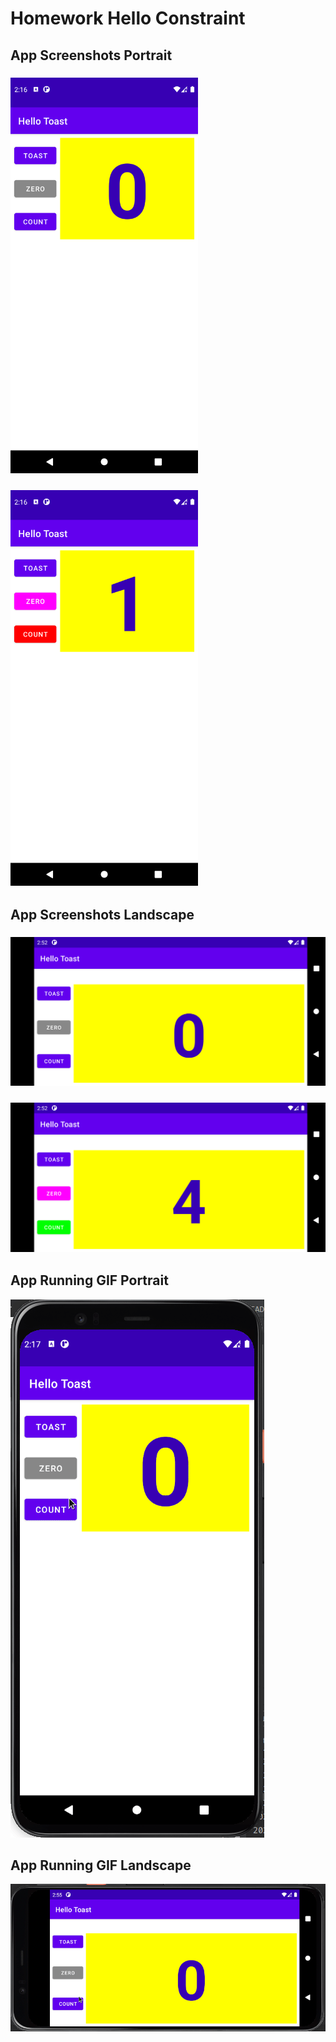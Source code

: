 # Homework Hello Constraint

## App Screenshots Portrait

### <img src="./initial_screen.png" width=300/>

### <img src="./after_count_btn_clicked.png" width=300/>


## App Screenshots Landscape

### <img src="./initial_screen_land.png" width=600/>

### <img src="./after_count_btn_clicked_land.png" width=600/>


## App Running GIF Portrait

![](./hello_toast.gif)

## App Running GIF Landscape

![](./hello_toast_land.gif)
